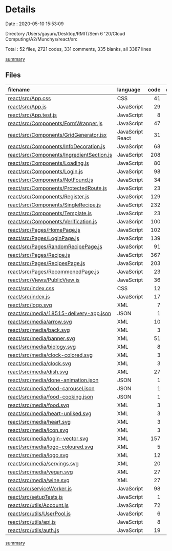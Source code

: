 # Details

Date : 2020-05-10 15:53:09

Directory /Users/gayuru/Desktop/RMIT/Sem 6 '20/Cloud Computing/A2/Munchys/react/src

Total : 52 files,  2721 codes, 331 comments, 335 blanks, all 3387 lines

[summary](results.md)

## Files
| filename | language | code | comment | blank | total |
| :--- | :--- | ---: | ---: | ---: | ---: |
| [react/src/App.css](/react/src/App.css) | CSS | 41 | 0 | 11 | 52 |
| [react/src/App.js](/react/src/App.js) | JavaScript | 29 | 0 | 7 | 36 |
| [react/src/App.test.js](/react/src/App.test.js) | JavaScript | 8 | 0 | 2 | 10 |
| [react/src/Components/FormWrapper.js](/react/src/Components/FormWrapper.js) | JavaScript | 47 | 15 | 8 | 70 |
| [react/src/Components/GridGenerator.jsx](/react/src/Components/GridGenerator.jsx) | JavaScript React | 31 | 0 | 2 | 33 |
| [react/src/Components/InfoDecoration.js](/react/src/Components/InfoDecoration.js) | JavaScript | 68 | 12 | 8 | 88 |
| [react/src/Components/IngredientSection.js](/react/src/Components/IngredientSection.js) | JavaScript | 208 | 22 | 31 | 261 |
| [react/src/Components/Loading.js](/react/src/Components/Loading.js) | JavaScript | 80 | 16 | 12 | 108 |
| [react/src/Components/Login.js](/react/src/Components/Login.js) | JavaScript | 98 | 37 | 19 | 154 |
| [react/src/Components/NotFound.js](/react/src/Components/NotFound.js) | JavaScript | 34 | 0 | 5 | 39 |
| [react/src/Components/ProtectedRoute.js](/react/src/Components/ProtectedRoute.js) | JavaScript | 23 | 0 | 2 | 25 |
| [react/src/Components/Register.js](/react/src/Components/Register.js) | JavaScript | 129 | 31 | 23 | 183 |
| [react/src/Components/SingleRecipe.js](/react/src/Components/SingleRecipe.js) | JavaScript | 232 | 13 | 16 | 261 |
| [react/src/Components/Template.js](/react/src/Components/Template.js) | JavaScript | 23 | 12 | 7 | 42 |
| [react/src/Components/Verification.js](/react/src/Components/Verification.js) | JavaScript | 100 | 13 | 12 | 125 |
| [react/src/Pages/HomePage.js](/react/src/Pages/HomePage.js) | JavaScript | 102 | 12 | 7 | 121 |
| [react/src/Pages/LoginPage.js](/react/src/Pages/LoginPage.js) | JavaScript | 139 | 13 | 12 | 164 |
| [react/src/Pages/RandomRecipePage.js](/react/src/Pages/RandomRecipePage.js) | JavaScript | 91 | 12 | 13 | 116 |
| [react/src/Pages/Recipe.js](/react/src/Pages/Recipe.js) | JavaScript | 367 | 16 | 40 | 423 |
| [react/src/Pages/RecipesPage.js](/react/src/Pages/RecipesPage.js) | JavaScript | 203 | 11 | 19 | 233 |
| [react/src/Pages/RecommenedPage.js](/react/src/Pages/RecommenedPage.js) | JavaScript | 23 | 12 | 7 | 42 |
| [react/src/Views/PublicView.js](/react/src/Views/PublicView.js) | JavaScript | 36 | 1 | 7 | 44 |
| [react/src/index.css](/react/src/index.css) | CSS | 12 | 0 | 2 | 14 |
| [react/src/index.js](/react/src/index.js) | JavaScript | 17 | 3 | 4 | 24 |
| [react/src/logo.svg](/react/src/logo.svg) | XML | 7 | 0 | 1 | 8 |
| [react/src/media/18515-delivery-app.json](/react/src/media/18515-delivery-app.json) | JSON | 1 | 0 | 0 | 1 |
| [react/src/media/arrow.svg](/react/src/media/arrow.svg) | XML | 10 | 0 | 1 | 11 |
| [react/src/media/back.svg](/react/src/media/back.svg) | XML | 3 | 0 | 1 | 4 |
| [react/src/media/banner.svg](/react/src/media/banner.svg) | XML | 51 | 0 | 1 | 52 |
| [react/src/media/biology.svg](/react/src/media/biology.svg) | XML | 8 | 0 | 1 | 9 |
| [react/src/media/clock-colored.svg](/react/src/media/clock-colored.svg) | XML | 3 | 0 | 1 | 4 |
| [react/src/media/clock.svg](/react/src/media/clock.svg) | XML | 3 | 0 | 1 | 4 |
| [react/src/media/dish.svg](/react/src/media/dish.svg) | XML | 27 | 0 | 1 | 28 |
| [react/src/media/done-animation.json](/react/src/media/done-animation.json) | JSON | 1 | 0 | 0 | 1 |
| [react/src/media/food-carousel.json](/react/src/media/food-carousel.json) | JSON | 1 | 0 | 0 | 1 |
| [react/src/media/food-cooking.json](/react/src/media/food-cooking.json) | JSON | 1 | 0 | 1 | 2 |
| [react/src/media/food.svg](/react/src/media/food.svg) | XML | 3 | 0 | 1 | 4 |
| [react/src/media/heart-unliked.svg](/react/src/media/heart-unliked.svg) | XML | 3 | 0 | 1 | 4 |
| [react/src/media/heart.svg](/react/src/media/heart.svg) | XML | 3 | 0 | 1 | 4 |
| [react/src/media/icon.svg](/react/src/media/icon.svg) | XML | 3 | 0 | 1 | 4 |
| [react/src/media/login-vector.svg](/react/src/media/login-vector.svg) | XML | 157 | 0 | 1 | 158 |
| [react/src/media/logo-coloured.svg](/react/src/media/logo-coloured.svg) | XML | 5 | 0 | 1 | 6 |
| [react/src/media/logo.svg](/react/src/media/logo.svg) | XML | 12 | 0 | 1 | 13 |
| [react/src/media/servings.svg](/react/src/media/servings.svg) | XML | 20 | 0 | 1 | 21 |
| [react/src/media/vegan.svg](/react/src/media/vegan.svg) | XML | 27 | 0 | 1 | 28 |
| [react/src/media/wine.svg](/react/src/media/wine.svg) | XML | 27 | 0 | 1 | 28 |
| [react/src/serviceWorker.js](/react/src/serviceWorker.js) | JavaScript | 98 | 31 | 13 | 142 |
| [react/src/setupTests.js](/react/src/setupTests.js) | JavaScript | 1 | 4 | 1 | 6 |
| [react/src/utils/Account.js](/react/src/utils/Account.js) | JavaScript | 72 | 44 | 18 | 134 |
| [react/src/utils/UserPool.js](/react/src/utils/UserPool.js) | JavaScript | 6 | 0 | 2 | 8 |
| [react/src/utils/api.js](/react/src/utils/api.js) | JavaScript | 8 | 1 | 2 | 11 |
| [react/src/utils/auth.js](/react/src/utils/auth.js) | JavaScript | 19 | 0 | 4 | 23 |

[summary](results.md)